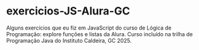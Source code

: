 # exercicios-JS-Alura-GC
Alguns exercícios que eu fiz em JavaScript do curso de Lógica de Programação: explore funções e listas da Alura. Curso incluído na trilha de Programação Java do Instituto Caldeira, GC 2025.
